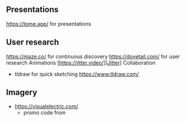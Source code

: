 ## Presentations
https://tome.app/ for presentations
## User research
https://maze.co/ for continuous discovery
https://dovetail.com/ for user research
Animations
[https://jitter.video/](Jitter)
Collaboration
- tldraw for quick sketching https://www.tldraw.com/
## Imagery
- https://visualelectric.com/
	- promo code from